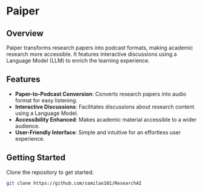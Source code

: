 # Paiper

## Overview
Paiper transforms research papers into podcast formats, making academic research more accessible. It features interactive discussions using a Language Model (LLM) to enrich the learning experience.

## Features
- **Paper-to-Podcast Conversion**: Converts research papers into audio format for easy listening.
- **Interactive Discussions**: Facilitates discussions about research content using a Language Model.
- **Accessibility Enhanced**: Makes academic material accessible to a wider audience.
- **User-Friendly Interface**: Simple and intuitive for an effortless user experience.

## Getting Started
Clone the repository to get started:
```bash
git clone https://github.com/samilao101/ResearchAI
